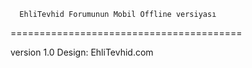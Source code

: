       EhliTevhid Forumunun Mobil Offline versiyası
========================================


version 1.0
Design: EhliTevhid.com
